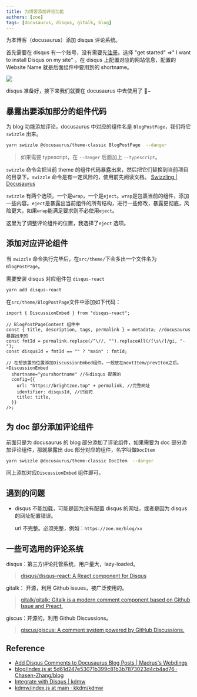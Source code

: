 ```yaml
---
title: 为博客添加评论功能
authors: [zoe]
tags: [docusaurus, disqus, gitalk, blog]
---
```


为本博客（docusaurus）添加 disqus 评论系统。

首先需要在 disqus 有一个账号，没有需要先[注册](https://disqus.com/)。选择 "get started" =>" I want to install Disqus on my site" 。在 disqus 上配置对应的网站信息，配置的 Website Name 就是后面组件中要用到的 shortname。

<!--truncate-->

![](https://s2.loli.net/2022/06/20/kTYx62bD4oc5KaP.png)

disqus 准备好，接下来我们就要在 docusaurus 中去使用了 🐾~

## 暴露出要添加部分的组件代码

为 blog 功能添加评论，docusaurus 中对应的组件名是 `BlogPostPage`，我们将它 `swizzle` 出来。

```bash
yarn swizzle @docusaurus/theme-classic BlogPostPage  --danger
```

> 如果需要 typescript，在 `--danger` 后面加上 `--typescript`。

`swizzle` 命令会把当前 theme 的组件代码暴露出来，然后把它们替换到当前项目的目录下。`swizzle` 命令是有一定风险的，使用前先阅读文档。 [Swizzling | Docusaurus](https://docusaurus.io/docs/next/swizzling)

`swizzle` 有两个选项，一个是`wrap`，一个是`eject`。`wrap`是包裹当前的组件，添加一些内容。`eject`是暴露出当前组件的所有结构，进行一些修改，暴露更彻底，风险更大，如果`wrap`能满足要求则不必使用`eject`。

这里为了调整评论组件的位置，我选择了`eject` 选项。

## 添加对应评论组件

当 `swizzle` 命令执行完毕后，在`src/theme/`下会多出一个文件名为`BlogPostPage`。

需要安装 disqus 对应组件包 `disqus-react`

```bash
yarn add disqus-react
```

在`src/theme/BlogPostPage`文件中添加如下代码：

```tsx
import { DiscussionEmbed } from "disqus-react";

// BlogPostPageContent 组件中
const { title, description, tags, permalink } = metadata; //docusaurus 暴露出来的
const fmtId = permalink.replace(/^\//, "").replaceAll(/[\s\/]/gi, "-");
const disqusId = fmtId == "" ? "main" : fmtId;

// 在想放置的位置添加DiscussionEmbed组件。一般放在nextItem/prevItem之后。
<DiscussionEmbed
  shortname="yourshortname" //在disqus 配置的
  config={{
    url: "https://brightzoe.top" + permalink, //完整网址
    identifier: disqusId, //识别符
    title: title,
  }}
/>;
```

## 为 doc 部分添加评论组件

前面只是为 docusaurus 的 blog 部分添加了评论组件，如果需要为 doc 部分添加评论组件，那就暴露出 doc 部分对应的组件，名字叫做`DocItem`

```bash
yarn swizzle @docusaurus/theme-classic DocItem  --danger
```

同上添加对应`DiscussionEmbed` 组件即可。

## 遇到的问题

- disqus 不能加载，可能是因为没有配置 disqus 的网址，或者是因为 disqus 的网址配置错误。

  url 不完整。必须完整，例如：`https://zoe.me/blog/xx`

## 一些可选用的评论系统

disqus：第三方评论托管系统，用户量大，lazy-loaded。

> [disqus/disqus-react: A React component for Disqus](https://github.com/disqus/disqus-react)

gitalk： 开源，利用 Github issues，被广泛使用的。

> [gitalk/gitalk: Gitalk is a modern comment component based on Github Issue and Preact.](https://github.com/gitalk/gitalk)

giscus：开源的，利用 Github Discussions。

> [giscus/giscus: A comment system powered by GitHub Discussions.](https://github.com/giscus/giscus)

## Reference

- [Add Disqus Comments to Docusaurus Blog Posts | Madrus's Webdings](https://madrus4u.com/blog/blog-comments#prepare-the-frontmatter)
- [blog/index.js at 5d61d247e53071b399c81b3b7873023d4cb4ad76 · Chasen-Zhang/blog](https://github.com/Chasen-Zhang/blog/blob/5d61d247e53071b399c81b3b7873023d4cb4ad76/src/theme/BlogPostPage/index.js)
- [Integrate with Disqus | kdmw](https://kdmw.dev/docusaurus/disqus-integration)
- [kdmw/index.js at main · kkdm/kdmw](https://github.com/kkdm/kdmw/blob/main/src/theme/DocItem/index.js)
